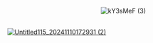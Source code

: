                ![kY3sMeF (3)](https://github.com/user-attachments/assets/19f28780-a8e8-40b7-aa9b-3c02bba030ef)


                           [![Untitled115_20241110172931 (2)](https://github.com/user-attachments/assets/e71ed06a-948d-4f5c-bb17-b3c06ca4e3d0)](https://rentry.co/mulloily)
<!---
mulloily/mulloily is a ✨ special ✨ repository because its `README.md` (this file) appears on your GitHub profile.
You can click the Preview link to take a look at your changes.
--->
